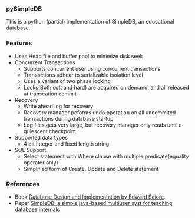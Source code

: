 ### pySimpleDB

This is a python (partial) implementation of SimpleDB, an educational database.

### Features
- Uses Heap file and buffer pool to minimize disk seek
- Concurrent Transactions
    - Supports concurrent user using concurrent transactions
    - Transactions adhear to serializable isolation level
    - Uses a variant of two phase locking
    - Locks(Both soft and hard) are acquired on demand, and all released at transcation commit
- Recovery
  - Write ahead log for recovery
  - Recovery manager peforms undo operation on all uncommited transactions during database startup
  - Log files gets very large, but recovery manager only reads until a quiescent checkpoint
- Supported data types
  - 4 bit integer and fixed length string
- SQL Support
  - Select statement with Where clause with multiple predicate(equality operator only)
  - Simplified form of Create, Update and Delete statement

### References
- Book [Database Design and Implementation by Edward Sciore](https://link.springer.com/book/10.1007/978-3-030-33836-7).
- Paper [SimpleDB: a simple java-based multiuser syst for teaching database internals](https://dl.acm.org/doi/abs/10.1145/1227504.1227498)

